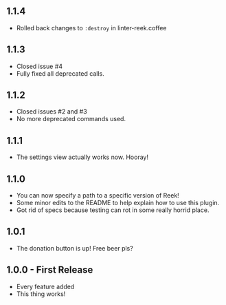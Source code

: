 ## 1.1.4
* Rolled back changes to `:destroy` in linter-reek.coffee

## 1.1.3
* Closed issue \#4
* Fully fixed all deprecated calls.

## 1.1.2
* Closed issues \#2 and \#3
* No more deprecated commands used.

## 1.1.1
* The settings view actually works now. Hooray!

## 1.1.0
* You can now specify a path to a specific version of Reek!
* Some minor edits to the README to help explain how to use this plugin.
* Got rid of specs because testing can rot in some really horrid place.

## 1.0.1
* The donation button is up! Free beer pls?

## 1.0.0 - First Release
* Every feature added
* This thing works!
